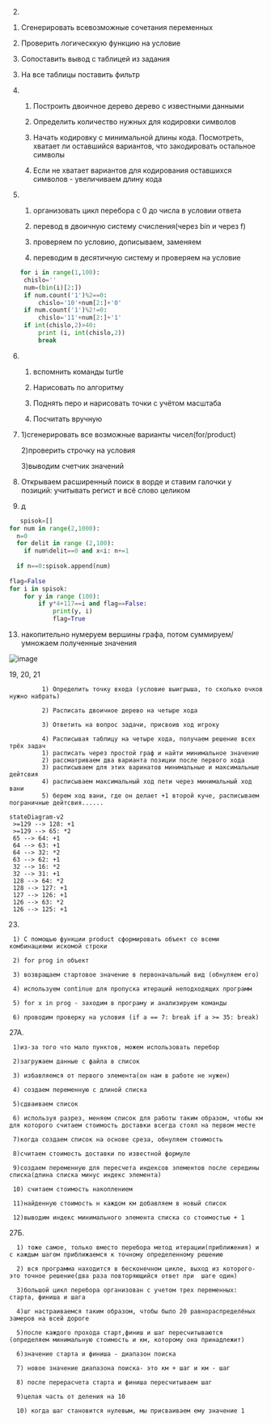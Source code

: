 2.

   1) Сгенерировать всевозможные сочетания переменных

   2) Проверить логическкую функцию на условие
   
   3) Сопоставить вывод с таблицей из задания

3. На все таблицы поставить фильтр
             
4. 1) Построить двоичное дерево дерево с известными данными
   
   2) Определить количество нужных для кодировки символов 
   
   3) Начать кодировку с минимальной длины кода. Посмотреть, хватает ли оставшийся вариантов, что закодировать остальное символы
   
   4) Если не хватает вариантов для кодирования оставшихся символов - увеличиваем длину кода
 
5. 1) организовать цикл перебора с 0 до числа в условии ответа

   2) перевод в двоичную систему счисления(через bin и через f) 
   
   3) проверяем по условию, дописываем, заменяем

   4) переводим в десятичную систему и проверяем на условие
```python  
   for i in range(1,100):
    chislo=''
    num=(bin(i)[2:])   
    if num.count('1')%2==0:
        chislo='10'+num[2:]+'0'
    if num.count('1')%2!=0:    
        chislo='11'+num[2:]+'1'        
    if int(chislo,2)>40:    
        print (i, int(chislo,2))        
        break
   ```

6. 1) вспомнить команды turtle

   2) Нарисовать по алгоритму
   
   3) Поднять перо и нарисовать точки с учётом масштаба
   
   4) Посчитать вручную
   
8. 1)сгенерировать все возможные варианты чисел(for/product)

   2)проверить строчку на условия
   
   3)выводим счетчик значений
10. Открываем расширенный поиск в ворде и ставим галочки у позиций: учитывать регист и всё слово целиком

12. д

``` python
   spisok=[]
for num in range(2,1000):
  n=0
  for delit in range (2,100):
    if num%delit==0 and x<i: n+=1
  
  if n==0:spisok.append(num)
        
flag=False
for i in spisok:
    for y in range (100):
        if y*4+117==i and flag==False:
            print(y, i)
            flag=True
   ```

13. накопительно нумеруем вершины графа, потом суммируем/умножаем полученные значения
 
 ![image](https://user-images.githubusercontent.com/114381884/208363284-7f150ee5-5b91-4ae4-95ca-32f9e9d1f804.png)

19, 20, 21   

             1) Определить точку входа (условие выигрыша, то сколько очков нужно набрать)

             2) Расписать двоичное дерево на четыре хода
             
             3) Ответить на вопрос задачи, присвоив ход игроку
             
             4) Расписывая таблицу на четыре хода, получаем решение всех трёх задач
             1) расписать через простой граф и найти минимальное значение
             2) рассматриваем два варианта позиции после первого хода
             3) расписываем для этих варинатов минимальные и максимальные дейтсвия
             4) расписываем максимальный ход пети через минимальный ход вани
             5) берем ход вани, где он делает +1 второй куче, расписываем пограничные дейтсвия......
             
   ```mermaid
stateDiagram-v2
    >=129 --> 128: +1
    >=129 --> 65: *2
    65 --> 64: +1
    64 --> 63: +1
    64 --> 32: *2
    63 --> 62: +1
    32 --> 16: *2
    32 --> 31: +1
    128 --> 64: *2
    128 --> 127: +1
    127 --> 126: +1
    126 --> 63: *2
    126 --> 125: +1
   ```
23. 
   
     1) С помощью функции product сформировать объект со всеми комбинациями искомой строки

     2) for prog in объект
     
     3) возвращаем стартовое значение в первоначальный вид (обнуляем его)
     
     4) используем continue для пропуска итераций неподходящих программ
     
     5) for x in prog - заходим в програму и анализируем команды
     
     6) проводим проверку на условия (if a == 7: break if a >= 35: break)

27А. 

     1)из-за того что мало пунктов, можем использовать перебор

     2)загружаем данные с файла в список
     
     3) избавляемся от первого элемента(он нам в работе не нужен)
     
     4) создаем переменную с длиной списка
     
     5)сдваиваем список
     
     6) используя разрез, меняем список для работы таким образом, чтобы км для которого считаем стоимость доставки всегда стоял на первом месте
     
     7)когда создаем список на основе среза, обнуляем стоимость
     
     8)считаем стоимость доставки по известной формуле
     
     9)создаем переменную для пересчета индексов элементов после середины списка(длина списка минус индекс элемента)
     
     10) считаем стоимость накоплением
     
     11)найденную стоимость н каждом км добавляем в новый список
     
     12)выводим индекс минимального элемента списка со стоимостью + 1
    
 27Б. 
 
      1) тоже самое, только вместо перебора метод итерации(приближения) и с каждым шагом приближаемся к точному определенному решению
 
      2) вся программа находится в бесконечном цикле, выход из которого- это точное решение(два раза повторяющийся ответ при  шаге один)
      
      3)большой цикл перебора организован с учетом трех переменных: старта, финиша и шага
      
      4)шг настраиваемся таким образом, чтобы было 20 равнораспределёных замеров на всей дороге
      
      5)после каждого прохода старт,финиш и шаг пересчитываются (определяем минимальную стоимость и км, которому она принадлежит)
      
      6)значение старта и финиша - диапазон поиска
      
      7) новое значение диапазона поиска- это км + шаг и км - шаг
      
      8) после перерасчета старта и финиша пересчитываем шаг
      
      9)целая часть от деления на 10
      
      10) когда шаг становится нулевым, мы присваиваем ему значение 1
